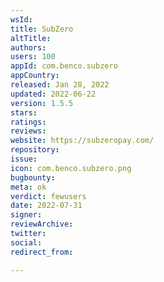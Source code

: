 ```yaml
---
wsId: 
title: SubZero
altTitle: 
authors: 
users: 100
appId: com.benco.subzero
appCountry: 
released: Jan 28, 2022
updated: 2022-06-22
version: 1.5.5
stars: 
ratings: 
reviews: 
website: https://subzeropay.com/
repository: 
issue: 
icon: com.benco.subzero.png
bugbounty: 
meta: ok
verdict: fewusers
date: 2022-07-31
signer: 
reviewArchive: 
twitter: 
social: 
redirect_from: 

---
```


